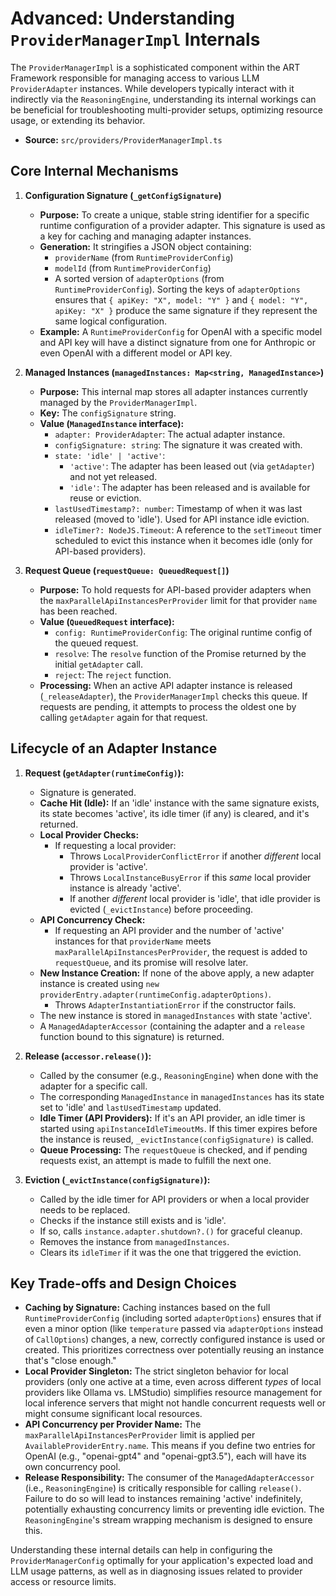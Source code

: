 # Advanced: Understanding `ProviderManagerImpl` Internals

The `ProviderManagerImpl` is a sophisticated component within the ART Framework responsible for managing access to various LLM `ProviderAdapter` instances. While developers typically interact with it indirectly via the `ReasoningEngine`, understanding its internal workings can be beneficial for troubleshooting multi-provider setups, optimizing resource usage, or extending its behavior.

*   **Source:** `src/providers/ProviderManagerImpl.ts`

## Core Internal Mechanisms

1.  **Configuration Signature (`_getConfigSignature`)**
    *   **Purpose:** To create a unique, stable string identifier for a specific runtime configuration of a provider adapter. This signature is used as a key for caching and managing adapter instances.
    *   **Generation:** It stringifies a JSON object containing:
        *   `providerName` (from `RuntimeProviderConfig`)
        *   `modelId` (from `RuntimeProviderConfig`)
        *   A sorted version of `adapterOptions` (from `RuntimeProviderConfig`). Sorting the keys of `adapterOptions` ensures that `{ apiKey: "X", model: "Y" }` and `{ model: "Y", apiKey: "X" }` produce the same signature if they represent the same logical configuration.
    *   **Example:** A `RuntimeProviderConfig` for OpenAI with a specific model and API key will have a distinct signature from one for Anthropic or even OpenAI with a different model or API key.

2.  **Managed Instances (`managedInstances: Map<string, ManagedInstance>`)**
    *   **Purpose:** This internal map stores all adapter instances currently managed by the `ProviderManagerImpl`.
    *   **Key:** The `configSignature` string.
    *   **Value (`ManagedInstance` interface):**
        *   `adapter: ProviderAdapter`: The actual adapter instance.
        *   `configSignature: string`: The signature it was created with.
        *   `state: 'idle' | 'active'`:
            *   `'active'`: The adapter has been leased out (via `getAdapter`) and not yet released.
            *   `'idle'`: The adapter has been released and is available for reuse or eviction.
        *   `lastUsedTimestamp?: number`: Timestamp of when it was last released (moved to 'idle'). Used for API instance idle eviction.
        *   `idleTimer?: NodeJS.Timeout`: A reference to the `setTimeout` timer scheduled to evict this instance when it becomes idle (only for API-based providers).

3.  **Request Queue (`requestQueue: QueuedRequest[]`)**
    *   **Purpose:** To hold requests for API-based provider adapters when the `maxParallelApiInstancesPerProvider` limit for that provider `name` has been reached.
    *   **Value (`QueuedRequest` interface):**
        *   `config: RuntimeProviderConfig`: The original runtime config of the queued request.
        *   `resolve`: The `resolve` function of the Promise returned by the initial `getAdapter` call.
        *   `reject`: The `reject` function.
    *   **Processing:** When an active API adapter instance is released (`_releaseAdapter`), the `ProviderManagerImpl` checks this queue. If requests are pending, it attempts to process the oldest one by calling `getAdapter` again for that request.

## Lifecycle of an Adapter Instance

1.  **Request (`getAdapter(runtimeConfig)`):**
    *   Signature is generated.
    *   **Cache Hit (Idle):** If an 'idle' instance with the same signature exists, its state becomes 'active', its idle timer (if any) is cleared, and it's returned.
    *   **Local Provider Checks:**
        *   If requesting a local provider:
            *   Throws `LocalProviderConflictError` if another *different* local provider is 'active'.
            *   Throws `LocalInstanceBusyError` if this *same* local provider instance is already 'active'.
            *   If another *different* local provider is 'idle', that idle provider is evicted (`_evictInstance`) before proceeding.
    *   **API Concurrency Check:**
        *   If requesting an API provider and the number of 'active' instances for that `providerName` meets `maxParallelApiInstancesPerProvider`, the request is added to `requestQueue`, and its promise will resolve later.
    *   **New Instance Creation:** If none of the above apply, a new adapter instance is created using `new providerEntry.adapter(runtimeConfig.adapterOptions)`.
        *   Throws `AdapterInstantiationError` if the constructor fails.
    *   The new instance is stored in `managedInstances` with state 'active'.
    *   A `ManagedAdapterAccessor` (containing the adapter and a `release` function bound to this signature) is returned.

2.  **Release (`accessor.release()`):**
    *   Called by the consumer (e.g., `ReasoningEngine`) when done with the adapter for a specific call.
    *   The corresponding `ManagedInstance` in `managedInstances` has its state set to 'idle' and `lastUsedTimestamp` updated.
    *   **Idle Timer (API Providers):** If it's an API provider, an idle timer is started using `apiInstanceIdleTimeoutMs`. If this timer expires before the instance is reused, `_evictInstance(configSignature)` is called.
    *   **Queue Processing:** The `requestQueue` is checked, and if pending requests exist, an attempt is made to fulfill the next one.

3.  **Eviction (`_evictInstance(configSignature)`):**
    *   Called by the idle timer for API providers or when a local provider needs to be replaced.
    *   Checks if the instance still exists and is 'idle'.
    *   If so, calls `instance.adapter.shutdown?.()` for graceful cleanup.
    *   Removes the instance from `managedInstances`.
    *   Clears its `idleTimer` if it was the one that triggered the eviction.

## Key Trade-offs and Design Choices

*   **Caching by Signature:** Caching instances based on the full `RuntimeProviderConfig` (including sorted `adapterOptions`) ensures that if even a minor option (like `temperature` passed via `adapterOptions` instead of `CallOptions`) changes, a new, correctly configured instance is used or created. This prioritizes correctness over potentially reusing an instance that's "close enough."
*   **Local Provider Singleton:** The strict singleton behavior for local providers (only one active at a time, even across different *types* of local providers like Ollama vs. LMStudio) simplifies resource management for local inference servers that might not handle concurrent requests well or might consume significant local resources.
*   **API Concurrency per Provider Name:** The `maxParallelApiInstancesPerProvider` limit is applied per `AvailableProviderEntry.name`. This means if you define two entries for OpenAI (e.g., "openai-gpt4" and "openai-gpt3.5"), each will have its own concurrency pool.
*   **Release Responsibility:** The consumer of the `ManagedAdapterAccessor` (i.e., `ReasoningEngine`) is critically responsible for calling `release()`. Failure to do so will lead to instances remaining 'active' indefinitely, potentially exhausting concurrency limits or preventing idle eviction. The `ReasoningEngine`'s stream wrapping mechanism is designed to ensure this.

Understanding these internal details can help in configuring the `ProviderManagerConfig` optimally for your application's expected load and LLM usage patterns, as well as in diagnosing issues related to provider access or resource limits.